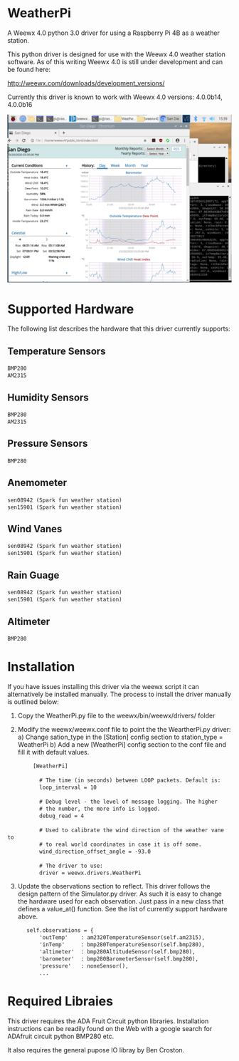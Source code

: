 # WeatherPi
A Weewx 4.0 python 3.0 driver for using a Raspberry Pi 4B as a weather station.

This python driver is designed for use with the Weewx 4.0 weather station software.
As of this writing Weewx 4.0 is still under development and can be found here:

http://weewx.com/downloads/development_versions/

Currently this driver is known to work with Weewx 4.0 versions:
4.0.0b14, 4.0.0b16

![WeatherPi](media/Screen.png)

# Supported Hardware
The following list describes the hardware that this driver currently supports:

## Temperature Sensors
```
BMP280
AM2315
```

## Humidity Sensors
```
BMP280
AM2315
```

## Pressure Sensors
```
BMP280
```

## Anemometer
```
sen08942 (Spark fun weather station)
sen15901 (Spark fun weather station)
```

## Wind Vanes
```
sen08942 (Spark fun weather station)
sen15901 (Spark fun weather station)
```

## Rain Guage
```
sen08942 (Spark fun weather station)
sen15901 (Spark fun weather station)
```

## Altimeter
```
BMP280
```

# Installation

If you have issues installing this driver via the weewx script it can alternatively be installed manually.  The process to install the driver manually is outlined below:

1) Copy the WeatherPi.py file to the weewx/bin/weewx/drivers/ folder

2) Modify the weewx/weewx.conf file to point the the WeartherPi.py driver:
    a) Change sation_type in the [Station] config section to station_type = WeatherPi
    b) Add a new [WeatherPi] config section to the conf file and fill it with default values.
```
        [WeatherPi]

          # The time (in seconds) between LOOP packets. Default is:
          loop_interval = 10

          # Debug level - the level of message logging. The higher
          # the number, the more info is logged.
          debug_read = 4

          # Used to calibrate the wind direction of the weather vane to
          # to real world coordinates in case it is off some.
          wind_direction_offset_angle = -93.0

          # The driver to use:
          driver = weewx.drivers.WeatherPi
```
          
3) Update the observations section to reflect.  This driver follows the design pattern of the Simulator.py driver.  As such it is easy to change the hardware used for each observation.  Just pass in a new class that defines a value_at() function. See the list of currently support hardware above.
```
      self.observations = {
          'outTemp'    : am2320TemperatureSensor(self.am2315),
          'inTemp'     : bmp280TemperatureSensor(self.bmp280),
          'altimeter'  : bmp280AltitudeSensor(self.bmp280),
          'barometer'  : bmp280BarometerSensor(self.bmp280),
          'pressure'   : noneSensor(),
          ...
```

# Required Libraies

This driver requires the ADA Fruit Circuit python libraries.  Installation instructions can be readily found on the Web with a google search for ADAfruit circuit python BMP280 etc.

It also requires the general pupose IO libray by Ben Croston.
